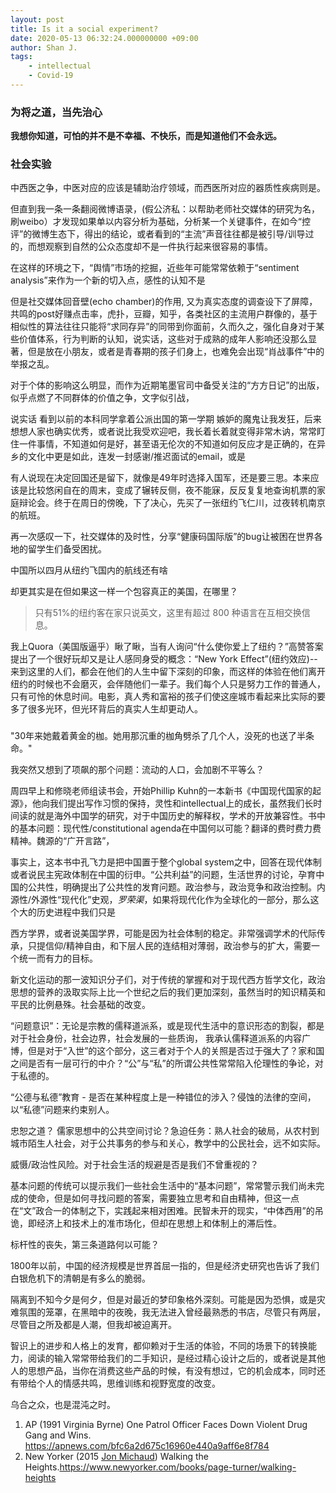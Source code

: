 ```yaml
---
layout: post
title: Is it a social experiment?
date: 2020-05-13 06:32:24.000000000 +09:00
author: Shan J.
tags:
    - intellectual
    - Covid-19
---
```


### 为将之道，当先治心

**我想你知道，可怕的并不是不幸福、不快乐，而是知道他们不会永远。**

### 社会实验

中西医之争，中医对应的应该是辅助治疗领域，而西医所对应的器质性疾病则是。

但直到我一条一条翻阅微博语录，(假公济私：以帮助老师社交媒体的研究为名，刷weibo）才发现如果单以内容分析为基础，分析某一个关键事件，在如今“控评”的微博生态下，得出的结论，或者看到的“主流”声音往往都是被引导/训导过的，而想观察到自然的公众态度却不是一件执行起来很容易的事情。

在这样的环境之下，“舆情”市场的挖掘，近些年可能常常依赖于“sentiment analysis”来作为一个新的切入点，感性的认知不是

但是社交媒体回音壁(echo chamber)的作用, 又为真实态度的调查设下了屏障，共鸣的post好赚点击率，虎扑，豆瓣，知乎，各类社区的主流用户群像的，基于相似性的算法往往只能将“求同存异”的同带到你面前，久而久之，强化自身对于某些价值体系，行为判断的认知，说实话，这些对于成熟的成年人影响还没那么显著，但是放在小朋友，或者是青春期的孩子们身上，也难免会出现“肖战事件”中的举报之乱。

对于个体的影响这么明显，而作为近期笔墨官司中备受关注的“方方日记”的出版，似乎点燃了不同群体的价值之争，文字似引战，

说实话 看到以前的本科同学拿着公派出国的第一学期 嫉妒的魔鬼让我发狂，后来想想人家也确实优秀，或者说比我受欢迎吧，我长着长着就变得非常木讷，常常盯住一件事情，不知道如何是好，甚至语无伦次的不知道如何反应才是正确的，在异乡的文化中更是如此，连发一封感谢/推迟面试的email，或是

有人说现在决定回国还是留下，就像是49年时选择入国军，还是要三思。本来应该是比较悠闲自在的周末，变成了辗转反侧，夜不能寐，反反复复地查询机票的家庭辩论会。终于在周日的傍晚，下了决心，先买了一张纽约飞仁川，过夜转机南京的航班。

再一次感叹一下，社交媒体的及时性，分享“健康码国际版”的bug让被困在世界各地的留学生们备受困扰。

中国所以四月从纽约飞国内的航线还有啥

却更其实是在但如果这一样一个包容真正的美国，在哪里？

> 只有51%的纽约客在家只说英文，这里有超过 800 种语言在互相交换信息。

我上Quora（美国版逼乎）瞅了瞅，当有人询问“什么使你爱上了纽约？”高赞答案提出了一个很好玩却又是让人感同身受的概念：“New York Effect”(纽约效应)--来到这里的人们，都会在他们的人生中留下深刻的印象，而这样的体验在他们离开纽约的时候也不会磨灭，会伴随他们一辈子。我们每个人只是努力工作的普通人，只有可怜的休息时间。电影，真人秀和富裕的孩子们使这座城市看起来比实际的要多了很多光环，但光环背后的真实人生却更动人。

###

"30年来她戴着黄金的枷。她用那沉重的枷角劈杀了几个人，没死的也送了半条命。"

我突然又想到了项飙的那个问题：流动的人口，会加剧不平等么？

周四早上和修晓老师组读书会，开始Phillip Kuhn的一本新书《中国现代国家的起源》，他向我们提出写作习惯的保持，灵性和intellectual上的成长，虽然我们长时间读的就是海外中国学的研究，对于中国历史的解释权，学术的开放兼容性。书中的基本问题：现代性/constitutional agenda在中国何以可能？翻译的费时费力费精神。魏源的“广开言路”，

事实上，这本书中孔飞力是把中国置于整个global system之中，回答在现代体制或者说民主宪政体制在中国的衍申。“公共利益”的问题，生活世界的讨论，孕育中国的公共性，明确提出了公共性的发育问题。政治参与，政治竞争和政治控制。内源性/外源性“现代化”史观，*罗荣渠*，如果将现代化作为全球化的一部分，那么这个大的历史进程中我们只是

西方学界，或者说美国学界，可能是因为社会体制的稳定。非常强调学术的代际传承，只提信仰/精神自由，和下层人民的连结相对薄弱，政治参与的扩大，需要一个统一而有力的目标。

新文化运动的那一波知识分子们，对于传统的掌握和对于现代西方哲学文化，政治思想的营养的汲取实际上比一个世纪之后的我们更加深刻，虽然当时的知识精英和平民的比例悬殊。社会基础的改变。

“问题意识”：无论是宗教的儒释道派系，或是现代生活中的意识形态的割裂，都是对于社会身份，社会边界，社会发展的一些质询， 我承认儒释道派系的内容广博，但是对于“入世”的这个部分，这三者对于个人的关照是否过于强大了？家和国之间是否有一层可行的中介？“公”与“私”的所谓公共性常常陷入伦理性的争论，对于私德的。

“公德与私德”教育 - 是否在某种程度上是一种错位的涉入？侵蚀的法律的空间，以“私德”问题来约束别人。

忠恕之道？ 儒家思想中的公共空间讨论？急迫任务：熟人社会的破局，从农村到城市陌生人社会，对于公共事务的参与和关心，教学中的公民社会，远不如实际。

威慑/政治性风险。对于社会生活的规避是否是我们不曾重视的？

基本问题的传统可以提示我们一些社会生活中的“基本问题”，常常警示我们尚未完成的使命，但是如何寻找问题的答案，需要独立思考和自由精神，但这一点在“文”政合一的体制之下，实践起来相对困难。民智未开的现实，“中体西用”的吊诡，即经济上和技术上的准市场化，但却在思想上和体制上的滞后性。

标杆性的丧失，第三条道路何以可能？

1800年以前，中国的经济规模是世界首屈一指的，但是经济史研究也告诉了我们白银危机下的清朝是有多么的脆弱。

隔离到不知今夕是何夕，但是对最近的梦印象格外深刻。可能是因为恐惧，或是灾难氛围的笼罩，在黑暗中的夜晚，我无法进入曾经最熟悉的书店，尽管只有两层，尽管目之所及都是人潮，但我却被迫离开。

智识上的进步和人格上的发育，都仰赖对于生活的体验，不同的场景下的转换能力，阅读的输入常常带给我们的二手知识，是经过精心设计之后的，或者说是其他人的思想产品，当你在消费这些产品的时候，有没有想过，它的机会成本，同时还有带给个人的情感共鸣，思维训练和视野宽度的改变。

乌合之众，也是混沌之时。

1. AP (1991 Virginia Byrne) One Patrol Officer Faces Down Violent Drug Gang and Wins. https://apnews.com/bfc6a2d675c16960e440a9aff6e8f784
2. New Yorker (2015 [Jon Michaud](https://www.newyorker.com/contributors/jon-michaud)) Walking the Heights.https://www.newyorker.com/books/page-turner/walking-heights
